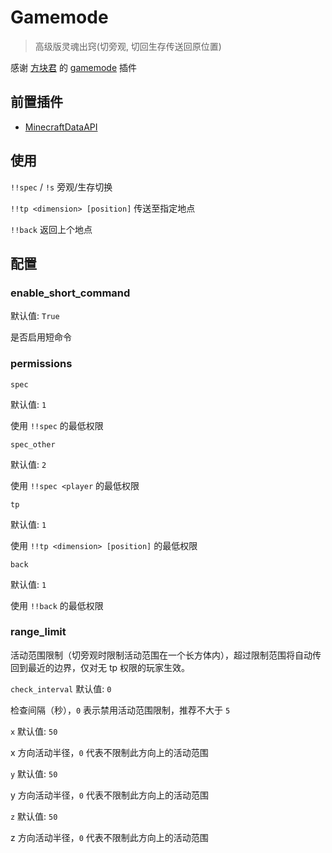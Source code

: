 # Gamemode

> 高级版灵魂出窍(切旁观, 切回生存传送回原位置)

感谢 [方块君](https://github.com/Squaregentleman) 的 [gamemode](https://github.com/Squaregentleman/MCDR-plugins) 插件

## 前置插件

- [MinecraftDataAPI](https://github.com/MCDReforged/MinecraftDataAPI)

## 使用

`!!spec` / `!s` 旁观/生存切换

`!!tp <dimension> [position]` 传送至指定地点

`!!back` 返回上个地点

## 配置

### enable_short_command

默认值: `True`

是否启用短命令

### permissions

`spec`

默认值: `1`

使用 `!!spec` 的最低权限

`spec_other`

默认值: `2`

使用 `!!spec <player` 的最低权限

`tp`

默认值: `1`

使用 `!!tp <dimension> [position]` 的最低权限

`back`

默认值: `1`

使用 `!!back` 的最低权限

### range_limit

活动范围限制（切旁观时限制活动范围在一个长方体内），超过限制范围将自动传回到最近的边界，仅对无 tp 权限的玩家生效。

`check_interval` 默认值: `0`

检查间隔（秒），`0` 表示禁用活动范围限制，推荐不大于 `5`

`x` 默认值: `50`

x 方向活动半径，`0` 代表不限制此方向上的活动范围

`y` 默认值: `50`

y 方向活动半径，`0` 代表不限制此方向上的活动范围

`z` 默认值: `50`

z 方向活动半径，`0` 代表不限制此方向上的活动范围
